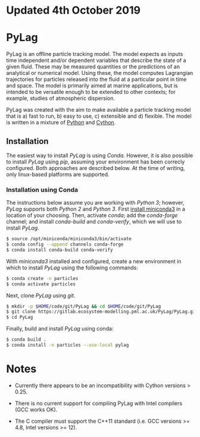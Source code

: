 # Updated 4th October 2019

# PyLag

PyLag is an offline particle tracking model. The model expects as inputs time independent and/or dependent variables that describe the state of a given fluid. These may be measured quantities or the predictions of an analytical or numerical model. Using these, the model computes Lagrangian trajectories for particles released into the fluid at a particular point in time and space. The model is primarily aimed at marine applications, but is intended to be versatile enough to be extended to other contexts; for example, studies of atmospheric dispersion.

PyLag was created with the aim to make available a particle tracking model that is a) fast to run, b) easy to use, c) extensible and d) flexible. The model is written in a mixture of [Python](http://www.python.org) and [Cython](http://www.cython.org).

## Installation

The easiest way to install *PyLag* is using *Conda*. However, it is also possible to install *PyLag* using *pip*, assuming your environment has been correcly configured. Both approaches are described below. At the time of writing, only linux-based platforms are supported.

### Installation using Conda

The instructions below assume you are working with *Python 3*; however, *PyLag* supports both *Python 2* and *Python 3*. First [install miniconda3](https://conda.io/projects/conda/en/latest/user-guide/install/linux.html) in a location of your choosing. Then, activate *conda*; add the *conda-forge* channel; and install *conda-build* and *conda-verify*, which we will use to install *PyLag*.

```bash
$ source /opt/miniconda/miniconda3/bin/activate
$ conda config --append channels conda-forge
$ conda install conda-build conda-verify
```

With *miniconda3* installed and configured, create a new environment in which to install *PyLag* using the following commands:

```bash
$ conda create -n particles
$ conda activate particles
```

Next, clone *PyLag* using *git*.

```bash
$ mkdir -p $HOME/code/git/PyLag && cd $HOME/code/git/PyLag
$ git clone https://gitlab.ecosystem-modelling.pml.ac.uk/PyLag/PyLag.git>
$ cd PyLag
```

Finally, build and install *PyLag* using conda:

```bash
$ conda build .
$ conda install -n particles --use-local pylag
```

Notes
=====

- Currently there appears to be an incompatibility with Cython versions > 0.25.

- There is no current support for compiling PyLag with Intel compilers (GCC works OK).

- The C compiler must support the C++11 standard (i.e. GCC versions >= 4.8, Intel versions >= 12).

